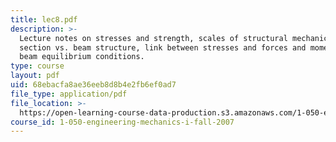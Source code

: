 ```yaml
---
title: lec8.pdf
description: >-
  Lecture notes on stresses and strength, scales of structural mechanics,
  section vs. beam structure, link between stresses and forces and moments, and
  beam equilibrium conditions.
type: course
layout: pdf
uid: 68ebacfa8ae36eeb8d8b4e2fb6ef0ad7
file_type: application/pdf
file_location: >-
  https://open-learning-course-data-production.s3.amazonaws.com/1-050-engineering-mechanics-i-fall-2007/68ebacfa8ae36eeb8d8b4e2fb6ef0ad7_lec8.pdf
course_id: 1-050-engineering-mechanics-i-fall-2007
---
```

